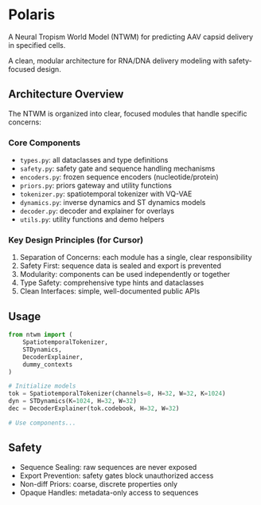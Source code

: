 # Polaris
A Neural Tropism World Model (NTWM) for predicting AAV capsid delivery in specified cells.

A clean, modular architecture for RNA/DNA delivery modeling with safety-focused design.

## Architecture Overview

The NTWM is organized into clear, focused modules that handle specific concerns:

### Core Components

- `types.py`: all dataclasses and type definitions
- `safety.py`: safety gate and sequence handling mechanisms
- `encoders.py`: frozen sequence encoders (nucleotide/protein)
- `priors.py`: priors gateway and utility functions
- `tokenizer.py`: spatiotemporal tokenizer with VQ-VAE
- `dynamics.py`: inverse dynamics and ST dynamics models
- `decoder.py`: decoder and explainer for overlays
- `utils.py`: utility functions and demo helpers

### Key Design Principles (for Cursor)

1. Separation of Concerns: each module has a single, clear responsibility
2. Safety First: sequence data is sealed and export is prevented
3. Modularity: components can be used independently or together
4. Type Safety: comprehensive type hints and dataclasses
5. Clean Interfaces: simple, well-documented public APIs

## Usage

```python
from ntwm import (
    SpatiotemporalTokenizer,
    STDynamics,
    DecoderExplainer,
    dummy_contexts
)

# Initialize models
tok = SpatiotemporalTokenizer(channels=8, H=32, W=32, K=1024)
dyn = STDynamics(K=1024, H=32, W=32)
dec = DecoderExplainer(tok.codebook, H=32, W=32)

# Use components...
```

## Safety

- Sequence Sealing: raw sequences are never exposed
- Export Prevention: safety gates block unauthorized access
- Non-diff Priors: coarse, discrete properties only
- Opaque Handles: metadata-only access to sequences
